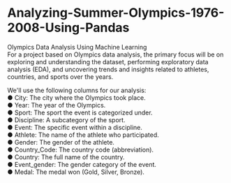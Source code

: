 # Analyzing-Summer-Olympics-1976-2008-Using-Pandas
Olympics Data Analysis Using Machine Learning  
For a project based on Olympics data analysis, the primary focus will be on exploring
 and understanding the dataset, performing exploratory data analysis (EDA), and
 uncovering trends and insights related to athletes, countries, and sports over the
 years.  

 
 We'll use the following columns for our analysis:  
 ● City: The city where the Olympics took place.   
 ● Year: The year of the Olympics.  
 ● Sport: The sport the event is categorized under.  
 ● Discipline: A subcategory of the sport.   
 ● Event: The specific event within a discipline.  
 ● Athlete: The name of the athlete who participated.  
 ● Gender: The gender of the athlete.  
 ● Country_Code: The country code (abbreviation).  
 ● Country: The full name of the country.  
 ● Event_gender: The gender category of the event.  
 ● Medal: The medal won (Gold, Silver, Bronze).  
